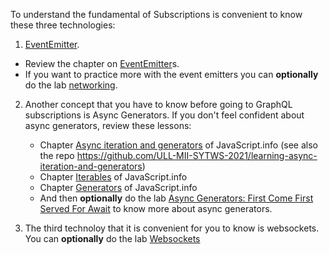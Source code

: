 To understand the fundamental of Subscriptions is convenient to  know these three technologies:

1. [EventEmitter]({{site.baseurl}}/pages/event-emitters).  
  - Review the chapter on 
[EventEmitter]({{site.baseurl}}/pages/event-emitters)s.
  - If you want to practice more with the event emitters you can **optionally** do the lab
[networking]({{site.baseurl}}/tema2-async/practicas/networking/). 
2. Another concept that you have to know before going to GraphQL subscriptions is Async Generators. 
   If  you don't feel confident about async generators, review these lessons:

   * Chapter [Async iteration and generators](https://javascript.info/async-iterators-generators) of JavaScript.info (see also the repo <https://github.com/ULL-MII-SYTWS-2021/learning-async-iteration-and-generators>)
   * Chapter [Iterables](https://javascript.info/iterable) of JavaScript.info
   * Chapter [Generators](https://javascript.info/generators) of JavaScript.info
   * And then **optionally** do the lab [Async Generators: First Come First Served For Await]({{site.baseurl}}/practicas/first-come-first-served-for-await) to know more about async generators.

3. The third technoloy that it is convenient for you to know is websockets. You can **optionally** do the lab [Websockets]({{site.baseurl}}/practicas/websockets)
